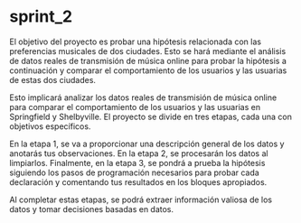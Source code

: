 # sprint_2

El objetivo del proyecto es probar una hipótesis relacionada con las preferencias musicales de dos ciudades. Esto se hará mediante el análisis de datos reales de transmisión de música online para probar la hipótesis a continuación y comparar el comportamiento de los usuarios y las usuarias de estas dos ciudades.

Esto implicará analizar los datos reales de transmisión de música online para comparar el comportamiento de los usuarios y las usuarias en Springfield y Shelbyville. El proyecto se divide en tres etapas, cada una con objetivos específicos.

En la etapa 1, se va a proporcionar una descripción general de los datos y anotarás tus observaciones. En la etapa 2, se procesarán los datos al limpiarlos. Finalmente, en la etapa 3, se pondrá a prueba la hipótesis siguiendo los pasos de programación necesarios para probar cada declaración y comentando tus resultados en los bloques apropiados.

Al completar estas etapas, se podrá extraer información valiosa de los datos y tomar decisiones basadas en datos.